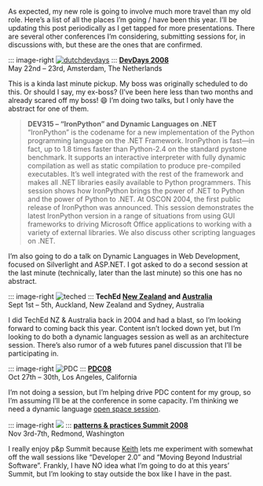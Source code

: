 As expected, my new role is going to involve much more travel than my
old role. Here’s a list of all the places I’m going / have been this
year. I’ll be updating this post periodically as I get tapped for more
presentations. There are several other conferences I’m considering,
submitting sessions for, in discussions with, but these are the ones
that are confirmed.

::: image-right
[![dutchdevdays](http://s3.amazonaws.com/devhawk_images/WindowsLiveWriter/DevHawkWorldTour2008_DC84/dutchdevdays_3.jpg)](http://www.devdays.nl/)
:::
**[DevDays 2008](http://www.devdays.nl)**\
May 22nd – 23rd, Amsterdam, The Netherlands

This is a kinda last minute pickup. My boss was originally scheduled to
do this. Or should I say, my ex-boss? (I’ve been here less than two
months and already scared off my boss!
:smile: I’m doing two talks, but I only have the abstract for one of them.

> **DEV315 – “IronPython” and Dynamic Languages on .NET**\
> “IronPython” is the codename for a new implementation of the Python
> programming language on the .NET Framework. IronPython is fast—in
> fact, up to 1.8 times faster than Python-2.4 on the standard pystone
> benchmark. It supports an interactive interpreter with fully dynamic
> compilation as well as static compilation to produce pre-compiled
> executables. It’s well integrated with the rest of the framework and
> makes all .NET libraries easily available to Python programmers. This
> session shows how IronPython brings the power of .NET to Python and
> the power of Python to .NET. At OSCON 2004, the first public release
> of IronPython was announced. This session demonstrates the latest
> IronPython version in a range of situations from using GUI frameworks
> to driving Microsoft Office applications to working with a variety of
> external libraries. We also discuss other scripting languages on .NET.

I’m also going to do a talk on Dynamic Languages in Web Development,
focused on Silverlight and ASP.NET. I got asked to do a second session
at the last minute (technically, later than the last minute) so this one
has no abstract.

::: image-right
![teched](http://s3.amazonaws.com/devhawk_images/WindowsLiveWriter/DevHawkWorldTour2008_DC84/teched_3.jpg)
:::
**TechEd [New Zealand](http://www.microsoft.com/nz/teched08/index.aspx)
and [Australia](http://www.microsoft.com.au/teched/default.aspx)**\
Sept 1st – 5th, Auckland, New Zealand and Sydney, Australia 

I did TechEd NZ & Australia back in 2004 and had a blast, so I’m looking
forward to coming back this year. Content isn’t locked down yet, but I’m
looking to do both a dynamic languages session as well as an
architecture session. There’s also rumor of a web futures panel
discussion that I’ll be participating in.

::: image-right
![PDC](http://s3.amazonaws.com/devhawk_images/WindowsLiveWriter/DevHawkWorldTour2008_DC84/pdc_flair_thumb.jpg)
:::
**[PDC08](http://microsoftpdc.com/)**\
Oct 27th – 30th, Los Angeles, California

I’m not doing a session, but I’m helping drive PDC content for my group,
so I’m assuming I’ll be at the conference in some capacity. I’m thinking
we need a dynamic language [open space
session](http://microsoftpdc.com/Agenda/UnSessions.aspx#open-space).

::: image-right
![](http://s3.amazonaws.com/devhawk_images/WindowsLiveWriter/DevHawkWorldTour2008_9B9F/pnpSummitHero_ba4d0b19-a8c8-4db7-b1ff-79ceffba7109.jpg)
:::
**[patterns & practices Summit 2008](http://www.pnpsummit.com/west2008/west2008.aspx)**\
Nov 3rd-7th, Redmond, Washington

I really enjoy p&p Summit because
[Keith](http://weblogs.asp.net/kpleas/) lets me experiment with somewhat
off the wall sessions like “Developer 2.0” and “Moving Beyond Industrial
Software”. Frankly, I have NO idea what I’m going to do at this years’
Summit, but I’m looking to stay outside the box like I have in the past.

